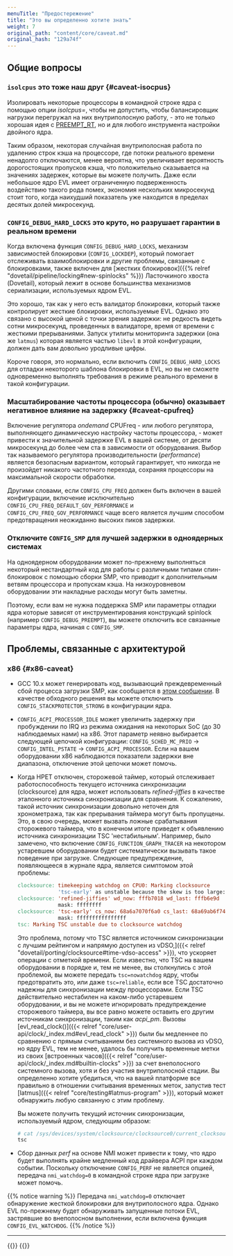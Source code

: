 ```yaml
---
menuTitle: "Предостережение"
title: "Это вы определенно хотите знать"
weight: 7
original_path: "content/core/caveat.md"
original_hash: "129a74f"
---
```


## Общие вопросы

### `isolcpus` это тоже наш друг {#caveat-isocpus}

Изолировать некоторые процессоры в командной строке ядра с помощью опции
_isolcpus=_, чтобы не допустить, чтобы балансировщик нагрузки перегружал на них
внутриполосную работу, - это не только хорошая идея с
[PREEMPT_RT](https://wiki.linuxfoundation.org/realtime/rtl/blog), но и для
любого инструмента настройки двойного ядра.

Таким образом, некоторая случайная внутриполосная работа по удалению строк кэша
на процессоре, где потоки реального времени ненадолго отключаются, менее вероятна,
что увеличивает вероятность дорогостоящих пропусков кэша, что положительно
сказывается на значениях задержек, которые вы можете получить. Даже если
небольшое ядро EVL имеет ограниченную подверженность воздействию такого рода помех,
экономия нескольких микросекунд стоит того, когда наихудший показатель
уже находится в пределах десятых долей микросекунд.

### `CONFIG_DEBUG_HARD_LOCKS` это круто, но разрушает гарантии в реальном времени

Когда включена функция `CONFIG_DEBUG_HARD_LOCKS`, механизм зависимостей
блокировки (`CONFIG_LOCKDEP`), который помогает отслеживать взаимоблокировки и
другие проблемы, связанные с блокировками, также включен для
[жестких блокировок]({{% relref "dovetail/pipeline/locking#new-spinlocks" %}})
Ласточкиного хвоста (Dovetail), который лежит в основе большинства механизмов
сериализации, используемых ядром EVL.

Это хорошо, так как у него есть валидатор блокировки, который также контролирует
жесткие блокировки, используемые EVL. Однако это связано с высокой ценой с точки
зрения задержки: не редкость видеть сотни микросекунд, проведенных в валидаторе,
время от времени с жесткими прерываниями. Запуск утилиты мониторинга задержки
(она же `latmus`) которая является частью `libevl` в этой конфигурации, должен
дать вам довольно уродливые цифры.

Короче говоря, это нормально, если включить `CONFIG_DEBUG_HARD_LOCKS` для отладки
некоторого шаблона блокировки в EVL, но вы не сможете одновременно выполнять
требования в режиме реального времени в такой конфигурации.

### Масштабирование частоты процессора (обычно) оказывает негативное влияние на задержку {#caveat-cpufreq}

Включение регулятора _ondemand_ CPUFreq - или любого регулятора, выполняющего
динамическую настройку частоты процессора, - может привести к значительной
задержке EVL в вашей системе, от десяти микросекунд до более чем ста
в зависимости от оборудования. Выбор так называемого регулятора производительности
(_performance_) является безопасным вариантом, который гарантирует, что никогда
не произойдет никакого частотного перехода, сохраняя процессоры на максимальной
скорости обработки.

Другими словами, если `CONFIG_CPU_FREQ` должен быть включен в вашей конфигурации,
включение исключительно `CONFIG_CPU_FREQ_DEFAULT_GOV_PERFORMANCE` и
`CONFIG_CPU_FREQ_GOV_PERFORMANCE` чаще всего является лучшим способом
предотвращения неожиданно высоких пиков задержки.

### Отключите `CONFIG_SMP` для лучшей задержки в одноядерных системах

На одноядерном оборудовании может по-прежнему выполняться некоторый
нестандартный код для работы с различными типами спин-блокировок с помощью
сборки SMP, что приводит к дополнительным ветвям процессора и пропускам кэша.
На низкоуровневом оборудовании эти накладные расходы могут быть заметны.

Поэтому, если вам не нужна поддержка SMP или параметры отладки ядра
которые зависят от инструментирования конструкций spinlock (например
`CONFIG_DEBUG_PREEMPT`), вы можете отключить все связанные параметры ядра,
начиная с `CONFIG_SMP`.

## Проблемы, связанные с архитектурой

### x86 {#x86-caveat}

- GCC 10.x может генерировать код, вызывающий преждевременный сбой процесса
  загрузки SMP, как сообщается в [этом сообщении](https://lkml.org/lkml/2020/3/14/186).
  В качестве обходного решения вы можете отключить `CONFIG_STACKPROTECTOR_STRONG`
  в конфигурации ядра.

- `CONFIG_ACPI_PROCESSOR_IDLE` может увеличить задержку при пробуждении по IRQ
  из режима ожидания на некоторых SoC (до 30 наблюдаемых нами) на x86. Этот
  параметр неявно выбирается следующей цепочкой конфигурации:
  `CONFIG_SCHED_MC_PRIO` &#8594; `CONFIG_INTEL_PSTATE` &#8594;
  `CONFIG_ACPI_PROCESSOR`. Если на вашем оборудовании x86 наблюдаются показатели
  задержки вне диапазона, отключение этой цепочки может помочь.

- Когда HPET отключен, сторожевой таймер, который отслеживает работоспособность
  текущего источника синхронизации (clocksource) для ядра, может использовать
  _refined-jiffies_ в качестве эталонного источника синхронизации для сравнения.
  К сожалению, такой источник синхронизации довольно неточен для хронометража,
  так как прерывания таймера могут быть пропущены. Это, в свою очередь, может
  вызвать ложные срабатывания сторожевого таймера, что в конечном итоге приведет
  к объявлению источника синхронизации TSC 'нестабильным'. Например, было замечено,
  что включение `CONFIG_FUNCTION_GRAPH_TRACER` на некотором устаревшем
  оборудовании будет систематически вызывать такое поведение при загрузке.
  Следующее предупреждение, появляющееся в журнале ядра, является симптомом этой
  проблемы:

  ```mk
  clocksource: timekeeping watchdog on CPU0: Marking clocksource
               'tsc-early' as unstable because the skew is too large:
  clocksource: 'refined-jiffies' wd_now: fffb7018 wd_last: fffb6e9d
               mask: ffffffff
  clocksource: 'tsc-early' cs_now: 68a6a7070f6a0 cs_last: 68a69ab6f74d6
               mask: ffffffffffffffff
  tsc: Marking TSC unstable due to clocksource watchdog
  ```

  Это проблема, потому что TSC является источником синхронизации с лучшим
  рейтингом и напрямую доступен из vDSO,]({{< relref
  "dovetail/porting/clocksource#time-vdso-access" >}}), что ускоряет операции с
  отметкой времени. Если известно, что TSC на вашем оборудовании в порядке и, тем
  не менее, вы столкнулись с этой проблемой, вы можете передать `tsc=nowatchdog`
  ядру, чтобы предотвратить это, или даже `tsc=reliable`, если все TSC достаточно
  надежны для синхронизации между процессорами. Если TSC действительно нестабилен
  на каком-либо устаревшем оборудовании, и вы не можете игнорировать предупреждение
  сторожевого таймера, вы все равно можете оставить его другим источникам
  синхронизации, таким как  _acpi\_pm_. Вызовы [evl_read_clock()]({{<
  relref "core/user-api/clock/_index.md#evl_read_clock" >}}) были бы медленнее по
  сравнению с прямым считыванием без системного вызова из vDSO, но ядру EVL, тем
  не менее, удалось бы получить временные метки из своих [встроенных
  часов]({{< relref "core/user-api/clock/_index.md#builtin-clocks" >}}) за счет
  внеполосного системного вызова, хотя и без участия внутриполосной стадии.
  Вы определенно хотите убедиться, что на вашей платформе все правильно в
  отношении считывания временных меток, запустив тест
  [latmus]({{< relref "core/testing#latmus-program" >}}), который может
  обнаружить любую связанную с этим проблему.

  Вы можете получить текущий источник синхронизации, используемый ядром, следующим образом:

  ```sh
  # cat /sys/devices/system/clocksource/clocksource0/current_clocksource
  tsc
  ```

- Сбор данных _perf_ на основе NMI может привести к тому, что ядро будет выполнять
  крайне медленный код драйвера ACPI при каждом событии. Поскольку отключение
  `CONFIG_PERF` не является опцией, передача `nmi_watchdog=0` в командной строке
  ядра при загрузке может помочь.

{{% notice warning %}}
Передача `nmi_watchdog=0` отключает обнаружение жесткой блокировки для
внутриполосного ядра. Однако EVL по-прежнему будет обнаруживать запущенные
потоки EVL, застрявшие во внеполосном выполнении, если включена функция
`CONFIG_EVL_WATCHDOG`.
{{% /notice %}}

---

{{<lastmodified>}}
{{<last-ru-modified>}}
